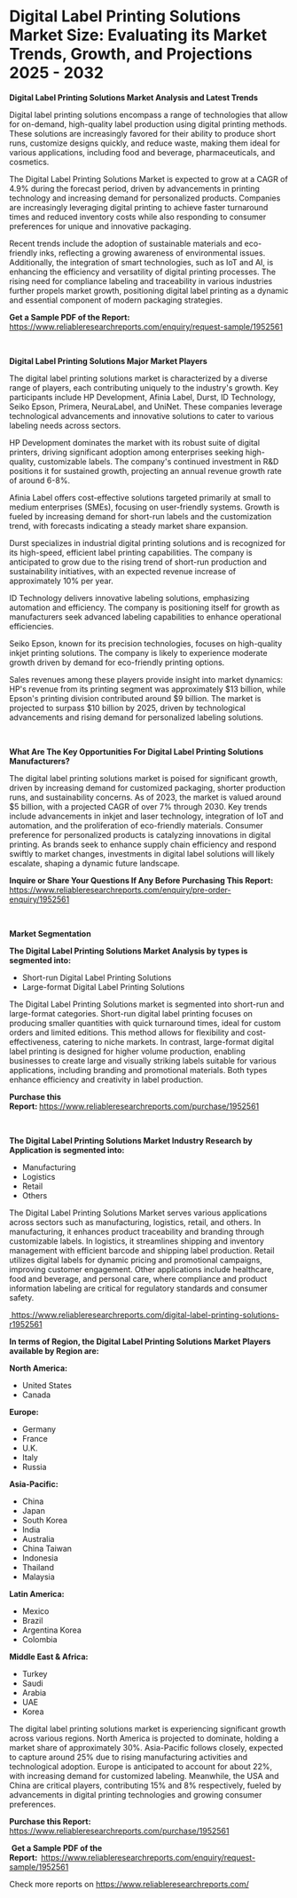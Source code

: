 <p><h1>Digital Label Printing Solutions Market Size: Evaluating its Market Trends, Growth, and Projections 2025 - 2032</h1></p><p><strong>Digital Label Printing Solutions Market Analysis and Latest Trends</strong></p>
<p><p>Digital label printing solutions encompass a range of technologies that allow for on-demand, high-quality label production using digital printing methods. These solutions are increasingly favored for their ability to produce short runs, customize designs quickly, and reduce waste, making them ideal for various applications, including food and beverage, pharmaceuticals, and cosmetics.</p><p>The Digital Label Printing Solutions Market is expected to grow at a CAGR of 4.9% during the forecast period, driven by advancements in printing technology and increasing demand for personalized products. Companies are increasingly leveraging digital printing to achieve faster turnaround times and reduced inventory costs while also responding to consumer preferences for unique and innovative packaging.</p><p>Recent trends include the adoption of sustainable materials and eco-friendly inks, reflecting a growing awareness of environmental issues. Additionally, the integration of smart technologies, such as IoT and AI, is enhancing the efficiency and versatility of digital printing processes. The rising need for compliance labeling and traceability in various industries further propels market growth, positioning digital label printing as a dynamic and essential component of modern packaging strategies.</p></p>
<p><strong>Get a Sample PDF of the Report:&nbsp;</strong> <a href="https://www.reliableresearchreports.com/enquiry/request-sample/1952561?utm_campaign=3111&utm_medium=2&utm_source=Github&utm_content=ia&utm_term=10042025&utm_id=digital-label-printing-solutions">https://www.reliableresearchreports.com/enquiry/request-sample/1952561</a></p>
<p>&nbsp;</p>
<p><strong>Digital Label Printing Solutions Major Market Players</strong></p>
<p><p>The digital label printing solutions market is characterized by a diverse range of players, each contributing uniquely to the industry's growth. Key participants include HP Development, Afinia Label, Durst, ID Technology, Seiko Epson, Primera, NeuraLabel, and UniNet. These companies leverage technological advancements and innovative solutions to cater to various labeling needs across sectors.</p><p>HP Development dominates the market with its robust suite of digital printers, driving significant adoption among enterprises seeking high-quality, customizable labels. The company's continued investment in R&D positions it for sustained growth, projecting an annual revenue growth rate of around 6-8%.</p><p>Afinia Label offers cost-effective solutions targeted primarily at small to medium enterprises (SMEs), focusing on user-friendly systems. Growth is fueled by increasing demand for short-run labels and the customization trend, with forecasts indicating a steady market share expansion.</p><p>Durst specializes in industrial digital printing solutions and is recognized for its high-speed, efficient label printing capabilities. The company is anticipated to grow due to the rising trend of short-run production and sustainability initiatives, with an expected revenue increase of approximately 10% per year.</p><p>ID Technology delivers innovative labeling solutions, emphasizing automation and efficiency. The company is positioning itself for growth as manufacturers seek advanced labeling capabilities to enhance operational efficiencies.</p><p>Seiko Epson, known for its precision technologies, focuses on high-quality inkjet printing solutions. The company is likely to experience moderate growth driven by demand for eco-friendly printing options.</p><p>Sales revenues among these players provide insight into market dynamics: HP's revenue from its printing segment was approximately $13 billion, while Epson's printing division contributed around $9 billion. The market is projected to surpass $10 billion by 2025, driven by technological advancements and rising demand for personalized labeling solutions.</p></p>
<p>&nbsp;</p>
<p><strong>What Are The Key Opportunities For Digital Label Printing Solutions Manufacturers?</strong></p>
<p><p>The digital label printing solutions market is poised for significant growth, driven by increasing demand for customized packaging, shorter production runs, and sustainability concerns. As of 2023, the market is valued around $5 billion, with a projected CAGR of over 7% through 2030. Key trends include advancements in inkjet and laser technology, integration of IoT and automation, and the proliferation of eco-friendly materials. Consumer preference for personalized products is catalyzing innovations in digital printing. As brands seek to enhance supply chain efficiency and respond swiftly to market changes, investments in digital label solutions will likely escalate, shaping a dynamic future landscape.</p></p>
<p><strong>Inquire or Share Your Questions If Any Before Purchasing This Report:</strong> <a href="https://www.reliableresearchreports.com/enquiry/pre-order-enquiry/1952561?utm_campaign=3111&utm_medium=2&utm_source=Github&utm_content=ia&utm_term=10042025&utm_id=digital-label-printing-solutions">https://www.reliableresearchreports.com/enquiry/pre-order-enquiry/1952561</a></p>
<p>&nbsp;</p>
<p><strong>Market Segmentation</strong></p>
<p><strong>The Digital Label Printing Solutions Market Analysis by types is segmented into:</strong></p>
<p><ul><li>Short-run Digital Label Printing Solutions</li><li>Large-format Digital Label Printing Solutions</li></ul></p>
<p><p>The Digital Label Printing Solutions market is segmented into short-run and large-format categories. Short-run digital label printing focuses on producing smaller quantities with quick turnaround times, ideal for custom orders and limited editions. This method allows for flexibility and cost-effectiveness, catering to niche markets. In contrast, large-format digital label printing is designed for higher volume production, enabling businesses to create large and visually striking labels suitable for various applications, including branding and promotional materials. Both types enhance efficiency and creativity in label production.</p></p>
<p><strong>Purchase this Report:&nbsp;</strong><a href="https://www.reliableresearchreports.com/purchase/1952561?utm_campaign=3111&utm_medium=2&utm_source=Github&utm_content=ia&utm_term=10042025&utm_id=digital-label-printing-solutions">https://www.reliableresearchreports.com/purchase/1952561</a></p>
<p>&nbsp;</p>
<p><strong>The Digital Label Printing Solutions Market Industry Research by Application is segmented into:</strong></p>
<p><ul><li>Manufacturing</li><li>Logistics</li><li>Retail</li><li>Others</li></ul></p>
<p><p>The Digital Label Printing Solutions Market serves various applications across sectors such as manufacturing, logistics, retail, and others. In manufacturing, it enhances product traceability and branding through customizable labels. In logistics, it streamlines shipping and inventory management with efficient barcode and shipping label production. Retail utilizes digital labels for dynamic pricing and promotional campaigns, improving customer engagement. Other applications include healthcare, food and beverage, and personal care, where compliance and product information labeling are critical for regulatory standards and consumer safety.</p></p>
<p><a href="https://www.reliableresearchreports.com/digital-label-printing-solutions-r1952561?utm_campaign=3111&utm_medium=2&utm_source=Github&utm_content=ia&utm_term=10042025&utm_id=digital-label-printing-solutions">&nbsp;https://www.reliableresearchreports.com/digital-label-printing-solutions-r1952561</a></p>
<p><strong>In terms of Region, the Digital Label Printing Solutions Market Players available by Region are:</strong></p>
<p>
    <p> <strong> North America: </strong>
        <ul>
            <li>United States</li>
            <li>Canada</li>
        </ul>
        </p> 
    <p> <strong> Europe: </strong>
        <ul>
            <li>Germany</li>
            <li>France</li>
            <li>U.K.</li>
            <li>Italy</li>
            <li>Russia</li>
        </ul>
        </p> 
    <p> <strong> Asia-Pacific: </strong>
        <ul>
            <li>China</li>
            <li>Japan</li>
            <li>South Korea</li>
            <li>India</li>
            <li>Australia</li>
            <li>China Taiwan</li>
            <li>Indonesia</li>
            <li>Thailand</li>
            <li>Malaysia</li>
        </ul>
        </p> 
    <p> <strong> Latin America: </strong>
        <ul>
            <li>Mexico</li>
            <li>Brazil</li>
            <li>Argentina Korea</li>
            <li>Colombia</li>
        </ul>
        </p> 
    <p> <strong> Middle East & Africa: </strong>
        <ul>
            <li>Turkey</li>
            <li>Saudi</li>
            <li>Arabia</li>
            <li>UAE</li>
            <li>Korea</li>
        </ul>
    </p>
    </p>
<p><p>The digital label printing solutions market is experiencing significant growth across various regions. North America is projected to dominate, holding a market share of approximately 30%. Asia-Pacific follows closely, expected to capture around 25% due to rising manufacturing activities and technological adoption. Europe is anticipated to account for about 22%, with increasing demand for customized labeling. Meanwhile, the USA and China are critical players, contributing 15% and 8% respectively, fueled by advancements in digital printing technologies and growing consumer preferences.</p></p>
<p><strong>Purchase this Report: </strong><a href="https://www.reliableresearchreports.com/purchase/1952561?utm_campaign=3111&utm_medium=2&utm_source=Github&utm_content=ia&utm_term=10042025&utm_id=digital-label-printing-solutions">https://www.reliableresearchreports.com/purchase/1952561</a></p>
<p>&nbsp;<strong>Get a Sample PDF of the Report:&nbsp;&nbsp;</strong><a href="https://www.reliableresearchreports.com/enquiry/request-sample/1952561?utm_campaign=3111&utm_medium=2&utm_source=Github&utm_content=ia&utm_term=10042025&utm_id=digital-label-printing-solutions">https://www.reliableresearchreports.com/enquiry/request-sample/1952561</a></p>
<p><strong></strong></p>
<p>Check more reports on <a href="https://www.reliableresearchreports.com/?utm_campaign=3111&utm_medium=2&utm_source=Github&utm_content=ia&utm_term=10042025&utm_id=digital-label-printing-solutions">https://www.reliableresearchreports.com/</a></p>